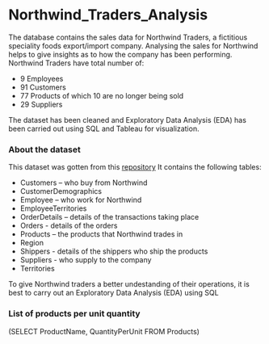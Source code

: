 # Northwind_Traders_Analysis

The database contains the sales data for Northwind Traders, a
fictitious speciality foods export/import company.
Analysing the sales for Northwind helps to give insights as to how the company has been performing. Northwind Traders have total number of:
- 9 Employees
- 91 Customers
- 77 Products of which 10 are no longer being sold
- 29 Suppliers
  
The dataset has been cleaned and Exploratory Data Analysis (EDA) has been carried out using SQL and Tableau for visualization.

### About the dataset
This dataset was gotten from this [repository](https://github.com/Microsoft/sql-server-samples/tree/master/samples/databases/northwind-pubs)
It contains the following tables:

- Customers – who buy from Northwind
- CustomerDemographics
- Employee – who work for Northwind
- EmployeeTerritories
- OrderDetails – details of the transactions taking place
- Orders - details of the orders
- Products – the products that Northwind trades in
- Region
- Shippers - details of the shippers who ship the products
- Suppliers - who supply to the company
- Territories

To give Northwind traders a better undestanding of their operations, it is best to carry out an Exploratory Data Analysis (EDA) using SQL

### List of products per unit quantity
(SELECT ProductName, QuantityPerUnit
FROM Products)

